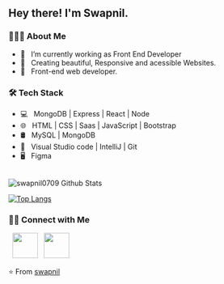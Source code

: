 <h2> Hey there! I'm Swapnil. </h2>


<h3> 👨🏻‍💻 About Me </h3>

- 🔭 &nbsp; I’m currently working as Front End Developer
- 🤔 &nbsp; Creating beautiful, Responsive and acessible Websites.
- 💼 &nbsp; Front-end web developer.


<h3>🛠 Tech Stack</h3>

- 💻 &nbsp; MongoDB | Express | React | Node 
- 🌐 &nbsp; HTML | CSS | Saas | JavaScript | Bootstrap 
- 🛢 &nbsp; MySQL | MongoDB
- 🔧 &nbsp;  Visual Studio code | IntelliJ | Git
- 🖥 &nbsp; Figma

<br>

<img align="center" src="https://github-readme-stats.vercel.app/api?username=swapnil0709&include_all_commits=true&count_private=true&show_icons=true&line_height=20&title_color=7A7ADB&icon_color=2234AE&text_color=D3D3D3&bg_color=0,000000,130F40" alt="swapnil0709 Github Stats">

</br>

[![Top Langs](https://github-readme-stats.vercel.app/api/top-langs/?username=swapnil0709&layout=compact&text_color=daf7dc&bg_color=151515)](https://github.com/swapnil0709/github-readme-stats)


<h3> 🤝🏻 Connect with Me </h3>

<p align="center">


&nbsp; <a href="https://www.linkedin.com/in/swapnil0709/" target="_blank" rel="noopener noreferrer"><img src="https://img.icons8.com/plasticine/100/000000/linkedin.png" width="50" /></a>
&nbsp; <a href="mailto:swapnilsinha20@gmail.com" target="_blank" rel="noopener noreferrer"><img src="https://img.icons8.com/plasticine/100/000000/gmail.png"  width="50" /></a>
</p>

⭐️ From [swapnil](https://github.com/swapnil0709)
